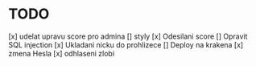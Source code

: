 # TODO

[x] udelat upravu score pro admina
[] styly
[x] Odesilani score
[] Opravit SQL injection
[x] Ukladani nicku do prohlizece
[] Deploy na krakena
[x] zmena Hesla
[x] odhlaseni zlobi
